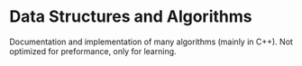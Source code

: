 # Data Structures and Algorithms
Documentation and implementation of many algorithms (mainly in C++). Not optimized for preformance, only for learning.

